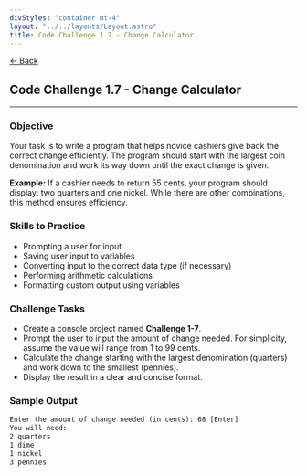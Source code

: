 ```yaml
---
divStyles: "container mt-4"
layout: "../../layouts/Layout.astro"
title: Code Challenge 1.7 - Change Calculator
---
```


[← Back](/code-challenges/)

## Code Challenge 1.7 - Change Calculator

---

### Objective

Your task is to write a program that helps novice cashiers give back the correct change efficiently. The program should start with the largest coin denomination and work its way down until the exact change is given.

**Example:** If a cashier needs to return 55 cents, your program should display: two quarters and one nickel. While there are other combinations, this method ensures efficiency.

### Skills to Practice

- Prompting a user for input
- Saving user input to variables
- Converting input to the correct data type (if necessary)
- Performing arithmetic calculations
- Formatting custom output using variables

### Challenge Tasks

- Create a console project named **Challenge 1-7**.
- Prompt the user to input the amount of change needed. For simplicity, assume the value will range from 1 to 99 cents.
- Calculate the change starting with the largest denomination (quarters) and work down to the smallest (pennies).
- Display the result in a clear and concise format.

### Sample Output

```txt
Enter the amount of change needed (in cents): 68 [Enter]
You will need:
2 quarters
1 dime
1 nickel
3 pennies
```
